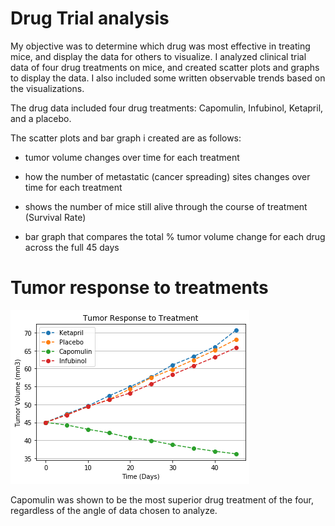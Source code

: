
# Drug Trial analysis



My objective was to determine which drug was most effective in treating mice, and display the data for others to visualize. 
I analyzed clinical trial data of four drug treatments on mice, and created scatter plots and graphs to display the data. I also included some written observable trends based on the visualizations.



The drug data included four drug treatments: Capomulin, Infubinol, Ketapril, and a placebo.



The scatter plots and bar graph i created are as follows:


- tumor volume changes over time for each treatment

- how the number of metastatic (cancer spreading) sites changes over time for each treatment

- shows the number of mice still alive through the course of treatment (Survival Rate)

- bar graph that compares the total % tumor volume change for each drug across the full 45 days



# Tumor response to treatments
![graph](https://github.com/jacarroll232/Drug-trial-analysis/blob/master/drug%20graph.png)


Capomulin was shown to be the most superior drug treatment of the four, regardless of the angle of data chosen to analyze. 
